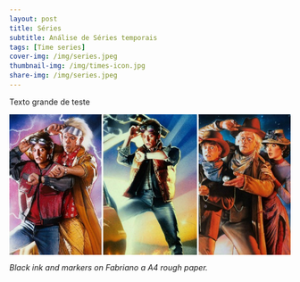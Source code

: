 ```yaml
---
layout: post
title: Séries
subtitle: Análise de Séries temporais
tags: [Time series]
cover-img: /img/series.jpeg
thumbnail-img: /img/times-icon.jpg
share-img: /img/series.jpeg
---
```


Texto grande de teste

<img src="/img/series.jpeg" alt="Series" align="center"/>

*Black ink and markers on Fabriano a A4 rough paper.*




